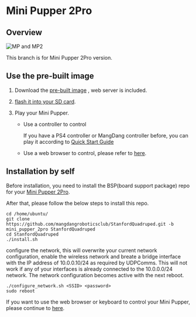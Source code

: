 # Mini Pupper 2Pro

## Overview

![MP and MP2](imgs/MP.MP2.smallsize.jpg)

This branch is for Mini Pupper 2Pro version.

## Use the pre-built image

1. Download the [pre-built image](https://drive.google.com/drive/folders/175PWfA3oIgC565D_2thNbvp9qQf6Y6-V?usp=sharing) , web server is included.
2. [flash it into your SD card](https://minipupperdocs.readthedocs.io/en/latest/guide/Assembly.html#step-1-3-write-the-image-into-microsd-card).
3. Play your Mini Pupper.

   - Use a controller to control

     If you have a PS4 controller or MangDang controller before, you can play it according to [Quick Start Guide](https://minipupperdocs.readthedocs.io/en/latest/guide/QuickStartGuide.html)
     
   - Use a web browser to control, please refer to [here](https://github.com/mangdangroboticsclub/mini_pupper_web_controller).

## Installation by self

Before installation, you need to install the BSP(board support package) repo for your [Mini Pupper 2Pro](https://github.com/mangdangroboticsclub/mini_pupper_2_bsp/tree/mini_pupper_2pro_bsp).

After that, please follow the below steps to install this repo.

```
cd /home/ubuntu/
git clone https://github.com/mangdangroboticsclub/StanfordQuadruped.git -b mini_pupper_2pro StanfordQuadruped
cd StanfordQuadruped
./install.sh
```

configure the network, this will overwrite your current network configuration, enable the wireless network and breate a bridge interface with the IP address of 10.0.0.10/24 as required by UDPComms. This will not work if any of your interfaces is already connected to the 10.0.0.0/24 network. The network configuration becomes active with the next reboot.

```
./configure_network.sh <SSID> <password>
sudo reboot
```


If you want to use the web browser or keyboard to control your Mini Pupper, please continue to [here](https://github.com/mangdangroboticsclub/mini_pupper_web_controller).

